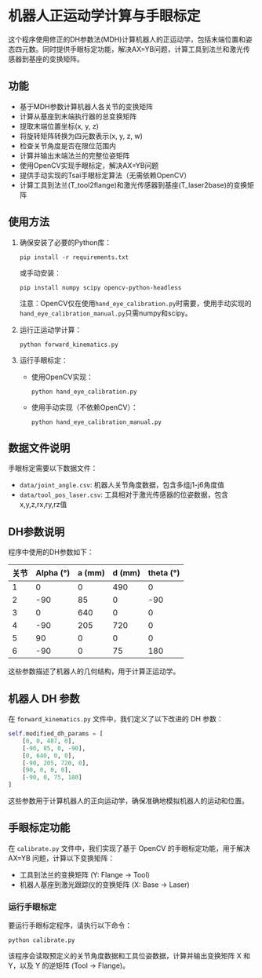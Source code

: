 # 机器人正运动学计算与手眼标定

这个程序使用修正的DH参数法(MDH)计算机器人的正运动学，包括末端位置和姿态四元数。同时提供手眼标定功能，解决AX=YB问题，计算工具到法兰和激光传感器到基座的变换矩阵。

## 功能

- 基于MDH参数计算机器人各关节的变换矩阵
- 计算从基座到末端执行器的总变换矩阵
- 提取末端位置坐标(x, y, z)
- 将旋转矩阵转换为四元数表示(x, y, z, w)
- 检查关节角度是否在限位范围内
- 计算并输出末端法兰的完整位姿矩阵
- 使用OpenCV实现手眼标定，解决AX=YB问题
- 提供手动实现的Tsai手眼标定算法（无需依赖OpenCV）
- 计算工具到法兰(T_tool2flange)和激光传感器到基座(T_laser2base)的变换矩阵

## 使用方法

1. 确保安装了必要的Python库：
   ```
   pip install -r requirements.txt
   ```
   或手动安装：
   ```
   pip install numpy scipy opencv-python-headless
   ```
   注意：OpenCV仅在使用`hand_eye_calibration.py`时需要，使用手动实现的`hand_eye_calibration_manual.py`只需numpy和scipy。

2. 运行正运动学计算：
   ```
   python forward_kinematics.py
   ```

3. 运行手眼标定：
   - 使用OpenCV实现：
     ```
     python hand_eye_calibration.py
     ```
   - 使用手动实现（不依赖OpenCV）：
     ```
     python hand_eye_calibration_manual.py
     ```

## 数据文件说明

手眼标定需要以下数据文件：
- `data/joint_angle.csv`: 机器人关节角度数据，包含多组j1-j6角度值
- `data/tool_pos_laser.csv`: 工具相对于激光传感器的位姿数据，包含x,y,z,rx,ry,rz值


## DH参数说明

程序中使用的DH参数如下：

| 关节 | Alpha (°) | a (mm) | d (mm) | theta (°) |
|------|----------|--------|--------|----------|
| 1    | 0        | 0      | 490    | 0        |
| 2    | -90      | 85     | 0      | -90      |
| 3    | 0        | 640    | 0      | 0        |
| 4    | -90      | 205    | 720    | 0        |
| 5    | 90       | 0      | 0      | 0        |
| 6    | -90      | 0      | 75     | 180      |

这些参数描述了机器人的几何结构，用于计算正运动学。

## 机器人 DH 参数

在 `forward_kinematics.py` 文件中，我们定义了以下改进的 DH 参数：

```python
self.modified_dh_params = [
    [0, 0, 487, 0],
    [-90, 85, 0, -90],
    [0, 640, 0, 0],
    [-90, 205, 720, 0],
    [90, 0, 0, 0],
    [-90, 0, 75, 180]
]
```

这些参数用于计算机器人的正向运动学，确保准确地模拟机器人的运动和位置。

## 手眼标定功能

在 `calibrate.py` 文件中，我们实现了基于 OpenCV 的手眼标定功能，用于解决 AX=YB 问题，计算以下变换矩阵：
- 工具到法兰的变换矩阵 (Y: Flange -> Tool)
- 机器人基座到激光跟踪仪的变换矩阵 (X: Base -> Laser)

### 运行手眼标定

要运行手眼标定程序，请执行以下命令：
```
python calibrate.py
```

该程序会读取预定义的关节角度数据和工具位姿数据，计算并输出变换矩阵 X 和 Y，以及 Y 的逆矩阵 (Tool -> Flange)。